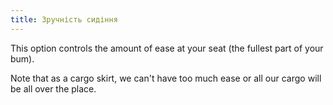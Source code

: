 ```yaml
---
title: Зручність сидіння
---
```


This option controls the amount of ease at your seat (the fullest part of your bum).

Note that as a cargo skirt, we can't have too much ease or all our cargo will be all over the place.
